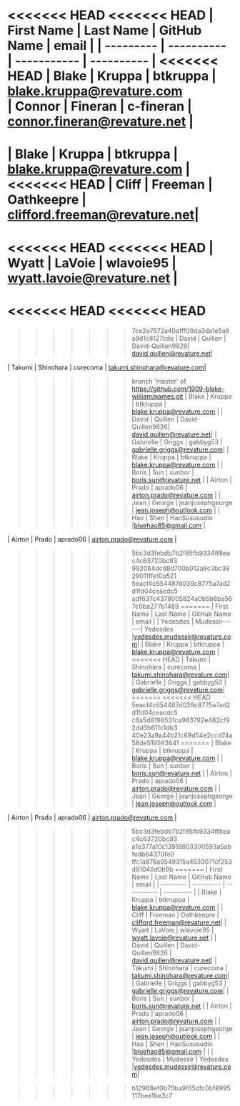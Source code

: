 <<<<<<< HEAD
<<<<<<< HEAD
| First Name    | Last Name     | GitHub Name   | email                        |
| ---------     | ----------    | -----------   | ----------                   |
<<<<<<< HEAD
| Blake         | Kruppa        | btkruppa      | blake.kruppa@revature.com    
| Connor	| Fineran	| c-fineran	| connor.fineran@revature.net  |
=======
| Blake         | Kruppa        | btkruppa      | blake.kruppa@revature.com    |
<<<<<<< HEAD
| Cliff         | Freeman       | Oathkeepre    | clifford.freeman@revature.net|
=======
<<<<<<< HEAD
<<<<<<< HEAD
| Wyatt         | LaVoie        | wlavoie95     | wyatt.lavoie@revature.net    |
=======
<<<<<<< HEAD
<<<<<<< HEAD
=======
>>>>>>> 7ce2e7572a40efff09da3da1e5a8a9d1c8127cde
| David		    | Quillen	    | David-Quillen9826| david.quillen@revature.net|

| Takumi        | Shinohara     | curecoma      | takumi.shinohara@revature.com|
>>>>>>> branch 'master' of https://github.com/1909-blake-william/names.git
| Blake         | Kruppa        | btkruppa      | blake.kruppa@revature.com    |
| David		    | Quillen	    | David-Quillen9826| david.quillen@revature.net|
| Gabrielle     | Griggs        | gabbyg53      | gabrielle.griggs@revature.com|
| Blake         | Kruppa        | btkruppa      | blake.kruppa@revature.com    |
| Boris         | Sun           | sunbor        | boris.sun@revature.net       |
| Airton        | Prado         | aprado06      | airton.prado@revature.com    |
| Jean          | George        | jeanjosephgeorge | jean.joseph@outlook.com    | 
| Hao           | Shen          | HaoSususudio  |bluehao85@gmail.com           |






| Airton       | Prado        | aprado06       | airton.prado@revature.com    |
>>>>>>> 5bc3d3febdb7b2f85fb9334ff8eac4c63720bc93
>>>>>>> 992064dcd8d700b012a8c3bc3929011ffe10a521
>>>>>>> 5eacf4c654487d039c8775a7ad2d1fd04ceacdc5
>>>>>>> adf637c4378005824a0b5b6ba567c0ba277b1489
=======
| First Name    | Last Name     | GitHub Name   | email                        |
| Yedesdes      | Mudessir------| Yedesdes      |yedesdes.mudessir@revature.com|
| Blake         | Kruppa        | btkruppa      | blake.kruppa@revature.com    |
<<<<<<< HEAD
| Takumi        | Shinohara     | curecoma      | takumi.shinohara@revature.com|
| Gabrielle     | Griggs        | gabbyg53      | gabrielle.griggs@revature.com|
=======
<<<<<<< HEAD
>>>>>>> 5eacf4c654487d039c8775a7ad2d1fd04ceacdc5
>>>>>>> c8a5d8198531ca983792e482cf92dd3b611c1db3
>>>>>>> 40e23a9a44b21c69d54e2ccd74a58de519593841
=======
| Blake         | Kruppa        | btkruppa      | blake.kruppa@revature.com    |
| Boris         | Sun           | sunbor        | boris.sun@revature.net       |
| Airton        | Prado         | aprado06      | airton.prado@revature.com    |
| Jean          | George        | jeanjosephgeorge | jean.joseph@outlook.com    | 







| Airton       | Prado        | aprado06       | airton.prado@revature.com    |
>>>>>>> 5bc3d3febdb7b2f85fb9334ff8eac4c63720bc93
>>>>>>> a1e377a10c13918803300593a5abfedb64370fe0
>>>>>>> ffc1a876a9549315a4533071cf253d81048d0b9b
=======
| First Name    | Last Name     | GitHub Name       | email                        |
| ---------     | ----------    | -----------       | ----------                   |
| Blake         | Kruppa        | btkruppa          | blake.kruppa@revature.com    |
| Cliff         | Freeman       | Oathkeepre        | clifford.freeman@revature.net|
| Wyatt         | LaVoie        | wlavoie95         | wyatt.lavoie@revature.net    |
| David		    | Quillen	    | David-Quillen9826 | david.quillen@revature.net|
| Takumi        | Shinohara     | curecoma          | takumi.shinohara@revature.com|
| Gabrielle     | Griggs        | gabbyg53          | gabrielle.griggs@revature.com|
| Boris         | Sun           | sunbor            | boris.sun@revature.net       |
| Airton        | Prado         | aprado06          | airton.prado@revature.com    |
| Jean          | George        | jeanjosephgeorge  | jean.joseph@outlook.com    | 
| Hao           | Shen          | HaoSususudio      |bluehao85@gmail.com           |                  |
| Yedesdes      | Mudessir      | Yedesdes          |yedesdes.mudessir@revature.com|

>>>>>>> b12968ef0b75ba9f65dfc0b18995117bee1be3c7
